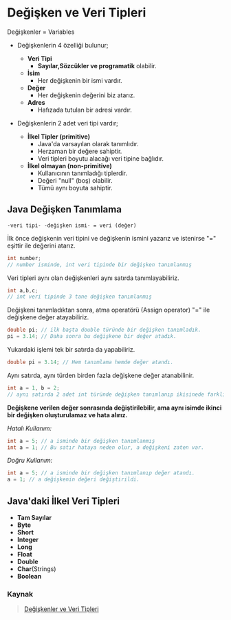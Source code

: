 # Değişken ve Veri Tipleri

Değişkenler = Variables

* Değişkenlerin 4 özelliği bulunur;  
  * **Veri Tipi**
    * **Sayılar,Sözcükler ve programatik** olabilir.
  * **İsim**
    * Her değişkenin bir ismi vardır.
  * **Değer**
    * Her değişkenin değerini biz atarız.
  * **Adres**
    * Hafızada tutulan bir adresi vardır.

* Değişkenlerin 2 adet veri tipi vardır;
  * **İlkel Tipler (primitive)**
    * Java'da varsayılan olarak tanımlıdır.
    * Herzaman bir değere sahiptir.
    * Veri tipleri boyutu alacağı veri tipine bağlıdır.
  * **İlkel olmayan (non-primitive)**
    * Kullanıcının tanımladığı tiplerdir.
    * Değeri "null" (boş) olabilir.
    * Tümü aynı boyuta sahiptir.

## Java Değişken Tanımlama

```text
-veri tipi- -değişken ismi- = veri (değer)
```

İlk önce değişkenin veri tipini ve değişkenin ismini yazarız ve istenirse "=" eşittir ile değerini atarız.

```java
int number;
// number isminde, int veri tipinde bir değişken tanımlanmış
```

Veri tipleri aynı olan değişkenleri aynı satırda tanımlayabiliriz.

```java
int a,b,c;
// int veri tipinde 3 tane değişken tanımlanmış
```

Değişkeni tanımladıktan sonra, atma operatörü (Assign operator) "=" ile değişkene değer atayabiliriz.

```java
double pi; // ilk başta double türünde bir değişken tanımladık.
pi = 3.14; // Daha sonra bu değişkene bir değer atadık.
```

Yukardaki işlemi tek bir satırda da yapabiliriz.

```java
double pi = 3.14; // Hem tanımlama hemde değer atandı.
```

Aynı satırda, aynı türden birden fazla değişkene değer atanabilinir.

```java
int a = 1, b = 2;
// aynı satırda 2 adet int türünde değişken tanımlanıp ikisinede farklı değerler atandı.
```

**Değişkene verilen değer sonrasında değiştirilebilir, ama aynı isimde ikinci bir değişken oluşturulamaz ve hata alırız.**

*Hatalı Kullanım:*

```java
int a = 5; // a isminde bir değişken tanımlanmış
int a = 1; // Bu satır hataya neden olur, a değişkeni zaten var.
```

*Doğru Kullanım:*

```java
int a = 5; // a isminde bir değişken tanımlanıp değer atandı.
a = 1; // a değişkenin değeri değiştirildi.
```

## Java'daki İlkel Veri Tipleri

* **Tam Sayılar**
* **Byte**
* **Short**
* **Integer**
* **Long**
* **Float**
* **Double**
* **Char**(Strings)
* **Boolean**

### Kaynak

> [Değişkenler ve Veri Tipleri](https://app.patika.dev/moduller/java101/degiskenler-veri-tipleri)
